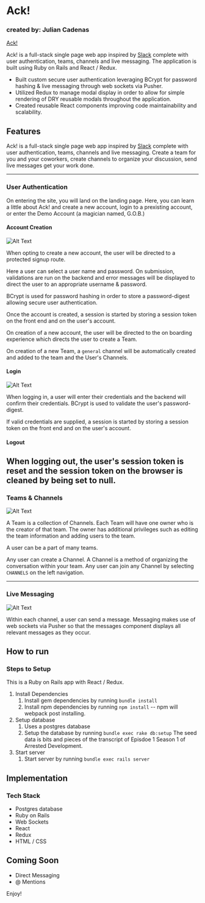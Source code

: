 # Ack!
### created by: Julian Cadenas

[Ack!][live]

Ack! is a full-stack single page web app inspired by [Slack][slack] complete with user authentication, teams, channels and live messaging.  The application is built using Ruby on Rails and React / Redux.
* Built custom secure user authentication leveraging BCrypt for password hashing & live messaging through web sockets via Pusher.
* Utilized Redux to manage modal display in order to allow for simple rendering of DRY reusable modals throughout the application.
* Created reusable React components improving code maintainability and scalability.


[live]: http://www.ack-app.com/#/
[slack]: https://www.slack.com


## Features

Ack! is a full-stack single page web app inspired by [Slack][slack] complete with user authentication, teams, channels and live messaging.  Create a team for you and your coworkers, create channels to organize your discussion, send live messages get your work done.


---
### User Authentication

On entering the site, you will land on the landing page.  Here, you can learn a little about Ack! and create a new account, login to a prexisting account, or enter the Demo Account (a magician named, G.O.B.)

#### Account Creation

![Alt Text](https://media.giphy.com/media/3o7aD60sCx93TkzO6Y/giphy.gif)

When opting to create a new account, the user will be directed to a protected signup route.

Here a user can select a user name and password. On submission, validations are run on the backend and error messages will be displayed to direct the user to an appropriate username & password.

BCrypt is used for password hashing in order to store a password-digest allowing secure user authentication.

Once the account is created, a session is started by storing a session token on the front end and on the user's account.

On creation of a new account, the user will be directed to the on boarding experience which directs the user to create a Team.

On creation of a new Team, a `general` channel will be automatically created and added to the team and the User's Channels.


#### Login

![Alt Text](https://media.giphy.com/media/26n7aCsZ2aH6JzZhS/giphy.gif)

When logging in, a user will enter their credentials and the backend will confirm their credentials. BCrypt is used to validate the user's password-digest.

If valid credentials are supplied, a session is started by storing a session token on the front end and on the user's account.

#### Logout

When logging out, the user's session token is reset and the session token on the browser is cleaned by being set to null.
---
### Teams & Channels

![Alt Text](https://media.giphy.com/media/l378eMan4xnFFjsqI/giphy.gif)

A Team is a collection of Channels.  Each Team will have one owner who is the creator of that team.  The owner has additional privileges such as editing the team information and adding users to the team.

A user can be a part of many teams.

Any user can create a Channel.  A Channel is a method of organizing the conversation within your team. Any user can join any Channel by selecting `CHANNELS` on the left navigation.

---
### Live Messaging

![Alt Text](https://media.giphy.com/media/3ohhwF1Cpr3zyIibYs/giphy.gif)

Within each channel, a user can send a message.  Messaging makes use of web sockets via Pusher so that the messages component displays all relevant messages as they occur.

## How to run

### Steps to Setup

This is a Ruby on Rails app with React / Redux.

1. Install Dependencies
    1. Install gem dependencies by running `bundle install`
    2. Install npm dependencies by running `npm install` -- npm will webpack post installing.
2. Setup database
    1.  Uses a postgres database
    2.  Setup the database by running `bundle exec rake db:setup`
        The seed data is bits and pieces of the transcript of Episdoe 1 Season 1 of Arrested Development.
3. Start server
    1. Start server by running `bundle exec rails server`

## Implementation
### Tech Stack
* Postgres database
* Ruby on Rails
* Web Sockets
* React
* Redux
* HTML / CSS

## Coming Soon

* Direct Messaging
* @ Mentions


Enjoy!
